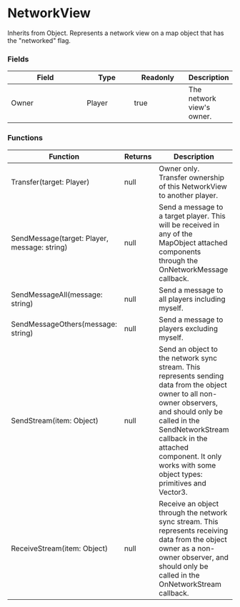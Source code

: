 # NetworkView

Inherits from Object. Represents a network view on a map object that has the "networked" flag.

### Fields

<table><thead><tr><th width="175.33333333333331">Field</th><th width="99">Type</th><th width="113">Readonly</th><th>Description</th></tr></thead><tbody><tr><td>Owner</td><td>Player</td><td>true</td><td>The network view's owner.</td></tr></tbody></table>

### Functions

<table><thead><tr><th width="254.33333333333331">Function</th><th width="94">Returns</th><th>Description</th></tr></thead><tbody><tr><td>Transfer(target: Player)</td><td>null</td><td>Owner only. Transfer ownership of this NetworkView to another player.</td></tr><tr><td>SendMessage(target: Player, message: string)</td><td>null</td><td>Send a message to a target player. This will be received in any of the MapObject attached components through the OnNetworkMessage callback.</td></tr><tr><td>SendMessageAll(message: string)</td><td>null</td><td>Send a message to all players including myself.</td></tr><tr><td>SendMessageOthers(message: string)</td><td>null</td><td>Send a message to players excluding myself.</td></tr><tr><td>SendStream(item: Object)</td><td>null</td><td>Send an object to the network sync stream. This represents sending data from the object owner to all non-owner observers, and should only be called in the SendNetworkStream callback in the attached component. It only works with some object types: primitives and Vector3.</td></tr><tr><td>ReceiveStream(item: Object)</td><td>null</td><td>Receive an object through the network sync stream. This represents receiving data from the object owner as a non-owner observer, and should only be called in the OnNetworkStream callback.</td></tr></tbody></table>

